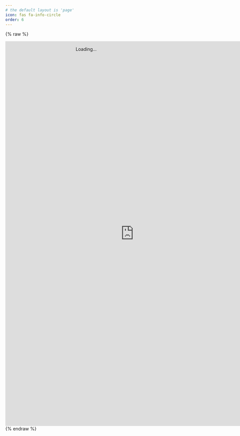 ```yaml
---
# the default layout is 'page'
icon: fas fa-info-circle
order: 6
---
```


{% raw %}

  <div style="position: relative;">
  <style>
    iframe.iframe-loaded+.iframe-beforeload {
      display: none;
    }
  </style>

<iframe onload="this.classList.add('iframe-loaded')" src="https://resume.creddle.io/embed/4339mpxlhsy"
  width="800" height="1200"  allowtransparency="true" frameborder="0" scrolling="yes"></iframe>
  <div class="iframe-beforeload" style="position: absolute; width: 100%; top: 0; text-align: center; margin-top: 1rem;">Loading...</div>
</div>
{% endraw %}
